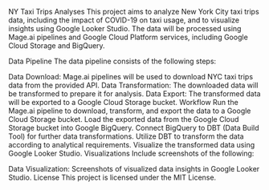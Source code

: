 NY Taxi Trips Analyses
This project aims to analyze New York City taxi trips data, including the impact of COVID-19 on taxi usage, and to visualize insights using Google Looker Studio. The data will be processed using Mage.ai pipelines and Google Cloud Platform services, including Google Cloud Storage and BigQuery.

Data Pipeline
The data pipeline consists of the following steps:

Data Download: Mage.ai pipelines will be used to download NYC taxi trips data from the provided API.
Data Transformation: The downloaded data will be transformed to prepare it for analysis.
Data Export: The transformed data will be exported to a Google Cloud Storage bucket.
Workflow
Run the Mage.ai pipeline to download, transform, and export the data to a Google Cloud Storage bucket.
Load the exported data from the Google Cloud Storage bucket into Google BigQuery.
Connect BigQuery to DBT (Data Build Tool) for further data transformations.
Utilize DBT to transform the data according to analytical requirements.
Visualize the transformed data using Google Looker Studio.
Visualizations
Include screenshots of the following:

Data Visualization: Screenshots of visualized data insights in Google Looker Studio.
License
This project is licensed under the MIT License.
